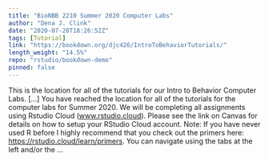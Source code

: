 ```yaml
---
title: "BioNBB 2210 Summer 2020 Computer Labs"
author: "Dena J. Clink"
date: "2020-07-28T18:26:52Z"
tags: [Tutorial]
link: "https://bookdown.org/djc426/IntroToBehaviorTutorials/"
length_weight: "14.5%"
repo: "rstudio/bookdown-demo"
pinned: false
---
```


This is the location for all of the tutorials for our Intro to Behavior Computer Labs. [...] You have reached the location for all of the tutorials for the computer labs for Summer 2020. We will be completing all assignments using Rstudio Cloud (www.rstudio.cloud). Please see the link on Canvas for details on how to setup your RStudio Cloud account. Note: If you have never used R before I highly recommend that you check out the primers here: https://rstudio.cloud/learn/primers. You can navigate using the tabs at the left and/or the ...
